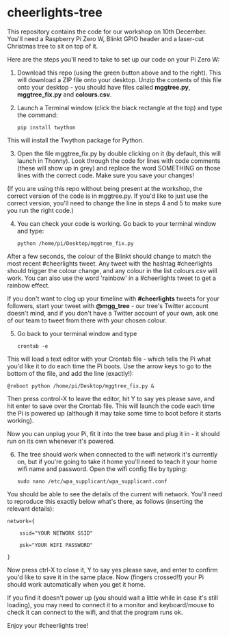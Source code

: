 # cheerlights-tree

This repository contains the code for our workshop on 10th December. You'll need a Raspberry Pi Zero W, Blinkt GPIO header and a laser-cut Christmas tree to sit on top of it.

Here are the steps you'll need to take to set up our code on your Pi Zero W:

1. Download this repo (using the green button above and to the right). This will download a ZIP file onto your desktop. Unzip the contents of this file onto your desktop - you should have files called **mggtree.py**, **mggtree_fix.py** and **colours.csv**.

2. Launch a Terminal window (click the black rectangle at the top) and type the command:
    
    `pip install twython`

This will install the Twython package for Python.

3. Open the file mggtree_fix.py by double clicking on it (by default, this will launch in Thonny). Look through the code for lines with code comments (these will show up in grey) and replace the word SOMETHING on those lines with the correct code. Make sure you save your changes!

(If you are using this repo without being present at the workshop, the correct version of the code is in mggtree.py. If you'd like to just use the correct version, you'll need to change the line in steps 4 and 5 to make sure you run the right code.)

4. You can check your code is working. Go back to your terminal window and type:

    `python /home/pi/Desktop/mggtree_fix.py`

After a few seconds, the colour of the Blinkt should change to match the most recent #cheerlights tweet. Any tweet with the hashtag #cheerlights should trigger the colour change, and any colour in the list colours.csv will work. You can also use the word 'rainbow' in a #cheerlights tweet to get a rainbow effect.

If you don't want to clog up your timeline with **#cheerlights** tweets for your followers, start your tweet with **@mgg_tree** - our tree's Twitter account doesn't mind, and if you don't have a Twitter account of your own, ask one of our team to tweet from there with your chosen colour.

5. Go back to your terminal window and type
    
    `crontab -e`
    
This will load a text editor with your Crontab file - which tells the Pi what you'd like it to do each time the Pi boots. Use the arrow keys to go to the bottom of the file, and add the line (exactly!):

`@reboot python /home/pi/Desktop/mggtree_fix.py &`

Then press control-X to leave the editor, hit Y to say yes please save, and hit enter to save over the Crontab file. This will launch the code each time the Pi is powered up (although it may take some time to boot before it starts working).

Now you can unplug your Pi, fit it into the tree base and plug it in - it should run on its own whenever it's powered.

6. The tree should work when connected to the wifi network it's currently on, but if you're going to take it home you'll need to teach it your home wifi name and password. Open the wifi config file by typing:

    `sudo nano /etc/wpa_supplicant/wpa_supplicant.conf`

You should be able to see the details of the current wifi network. You'll need to reproduce this exactly below what's there, as follows (inserting the relevant details):

`network={`

`    ssid="YOUR NETWORK SSID"`

`    psk="YOUR WIFI PASSWORD"`

`}`

Now press ctrl-X to close it, Y to say yes please save, and enter to confirm you'd like to save it in the same place. Now (fingers crossed!!) your Pi should work automatically when you get it home.

If you find it doesn't power up (you should wait a little while in case it's still loading), you may need to connect it to a monitor and keyboard/mouse to check it can connect to the wifi, and that the program runs ok.

Enjoy your #cheerlights tree!





